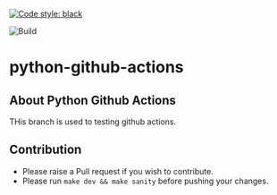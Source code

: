 [![Code style: black](https://img.shields.io/badge/code%20style-black-000000.svg)](https://github.com/ambv/black)

![Build](https://github.com/kumarsarath588/python-github-actions/workflows/Flake8/badge.svg)

# python-github-actions

## About Python Github Actions

THis branch is used to testing github actions.

## Contribution

- Please raise a Pull request if you wish to contribute.
- Please run `make dev && make sanity` before pushing your changes.